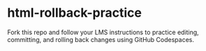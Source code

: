 # html-rollback-practice

Fork this repo and follow your LMS instructions to practice editing, committing, and rolling back changes using GitHub Codespaces.
